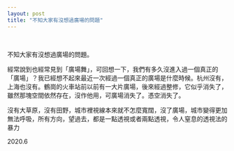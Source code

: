 ```yaml
---
layout: post
title: "不知大家有沒想過廣場的問題"
---
```


  
&nbsp;
&nbsp;



不知大家有沒想過廣場的問題。

經常說到也經常見到「廣場舞」，可回想一下，我們有多久沒進入過一個真正的「廣場」？我已經想不起來最近一次經過一個真正的廣場是什麼時候。杭州沒有，上海也沒有。鶴崗的火車站前以前有一大片廣場，後來經過整修，它似乎消失了，雖然那塊空間依然存在，沒作他用，可廣場消失了。憑空消失了。

沒有大草原，沒有田野，城市裡視線本來就不怎麼寬闊，沒了廣場，城市變得更加無法呼吸，所有方向，望過去，都是一點透視或者兩點透視，令人窒息的透視法的暴力

2020.6